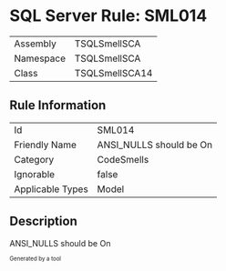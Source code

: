 ﻿# SQL Server Rule: SML014
  
|    |    |
|----|----|
| Assembly | TSQLSmellSCA |
| Namespace | TSQLSmellSCA |
| Class | TSQLSmellSCA14 |
  
## Rule Information
  
|    |    |
|----|----|
| Id | SML014 |
| Friendly Name | ANSI_NULLS should be On |
| Category | CodeSmells |
| Ignorable | false |
| Applicable Types | Model  |
  
## Description
  
ANSI_NULLS should be On
  
<sub><sup>Generated by a tool</sup></sub>
